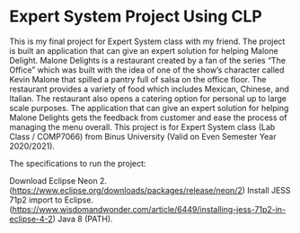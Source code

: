 # Expert System Project Using CLP
This is my final project for Expert System class with my friend. The project is built an application that can give an expert solution for helping Malone Delight. Malone Delights is a restaurant created by a fan of the series “The Office” which was built with the idea of one of the show’s character called Kevin Malone that spilled a pantry full of salsa on the office floor. The restaurant provides a variety of food which includes Mexican, Chinese, and Italian. The restaurant also opens a catering option for personal up to large scale purposes. The application that can give an expert solution for helping Malone Delights gets the feedback from customer and ease the process of managing the menu overall. This project is for Expert System class (Lab Class / COMP7066) from Binus University (Valid on Even Semester Year 2020/2021).

The specifications to run the project:

Download Eclipse Neon 2. 
(https://www.eclipse.org/downloads/packages/release/neon/2)
Install JESS 71p2 import to Eclipse. 
(https://www.wisdomandwonder.com/article/6449/installing-jess-71p2-in-eclipse-4-2)
Java 8 (PATH).
